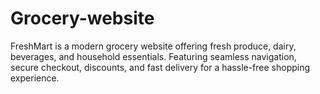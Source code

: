 # Grocery-website
FreshMart is a modern grocery website offering fresh produce, dairy, beverages, and household essentials. Featuring seamless navigation, secure checkout, discounts, and fast delivery for a hassle-free shopping experience.

